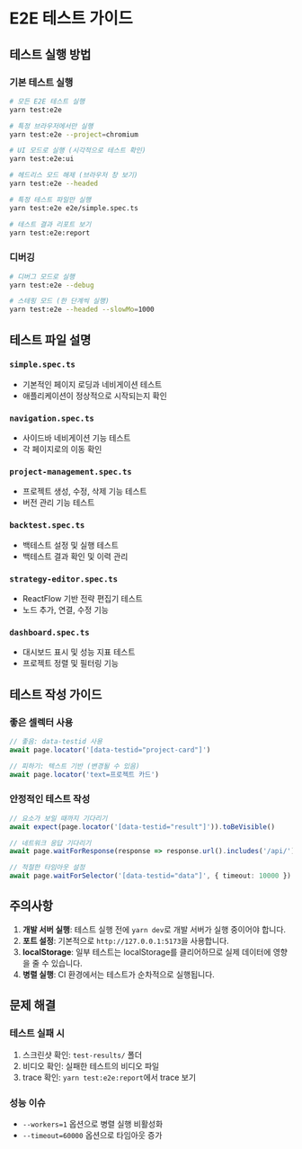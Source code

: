 # E2E 테스트 가이드

## 테스트 실행 방법

### 기본 테스트 실행
```bash
# 모든 E2E 테스트 실행
yarn test:e2e

# 특정 브라우저에서만 실행
yarn test:e2e --project=chromium

# UI 모드로 실행 (시각적으로 테스트 확인)
yarn test:e2e:ui

# 헤드리스 모드 해제 (브라우저 창 보기)
yarn test:e2e --headed

# 특정 테스트 파일만 실행
yarn test:e2e e2e/simple.spec.ts

# 테스트 결과 리포트 보기
yarn test:e2e:report
```

### 디버깅
```bash
# 디버그 모드로 실행
yarn test:e2e --debug

# 스테핑 모드 (한 단계씩 실행)
yarn test:e2e --headed --slowMo=1000
```

## 테스트 파일 설명

### `simple.spec.ts`
- 기본적인 페이지 로딩과 네비게이션 테스트
- 애플리케이션이 정상적으로 시작되는지 확인

### `navigation.spec.ts`
- 사이드바 네비게이션 기능 테스트
- 각 페이지로의 이동 확인

### `project-management.spec.ts`
- 프로젝트 생성, 수정, 삭제 기능 테스트
- 버전 관리 기능 테스트

### `backtest.spec.ts`
- 백테스트 설정 및 실행 테스트
- 백테스트 결과 확인 및 이력 관리

### `strategy-editor.spec.ts`
- ReactFlow 기반 전략 편집기 테스트
- 노드 추가, 연결, 수정 기능

### `dashboard.spec.ts`
- 대시보드 표시 및 성능 지표 테스트
- 프로젝트 정렬 및 필터링 기능

## 테스트 작성 가이드

### 좋은 셀렉터 사용
```typescript
// 좋음: data-testid 사용
await page.locator('[data-testid="project-card"]')

// 피하기: 텍스트 기반 (변경될 수 있음)
await page.locator('text=프로젝트 카드')
```

### 안정적인 테스트 작성
```typescript
// 요소가 보일 때까지 기다리기
await expect(page.locator('[data-testid="result"]')).toBeVisible()

// 네트워크 응답 기다리기
await page.waitForResponse(response => response.url().includes('/api/'))

// 적절한 타임아웃 설정
await page.waitForSelector('[data-testid="data"]', { timeout: 10000 })
```

## 주의사항

1. **개발 서버 실행**: 테스트 실행 전에 `yarn dev`로 개발 서버가 실행 중이어야 합니다.
2. **포트 설정**: 기본적으로 `http://127.0.0.1:5173`을 사용합니다.
3. **localStorage**: 일부 테스트는 localStorage를 클리어하므로 실제 데이터에 영향을 줄 수 있습니다.
4. **병렬 실행**: CI 환경에서는 테스트가 순차적으로 실행됩니다.

## 문제 해결

### 테스트 실패 시
1. 스크린샷 확인: `test-results/` 폴더
2. 비디오 확인: 실패한 테스트의 비디오 파일
3. trace 확인: `yarn test:e2e:report`에서 trace 보기

### 성능 이슈
- `--workers=1` 옵션으로 병렬 실행 비활성화
- `--timeout=60000` 옵션으로 타임아웃 증가